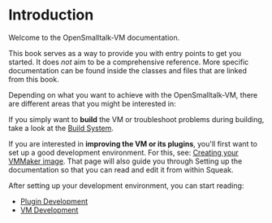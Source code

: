 # Introduction

Welcome to the OpenSmalltalk-VM documentation.

This book serves as a way to provide you with entry points to get you started.
It does *not* aim to be a comprehensive reference.
More specific documentation can be found inside the classes and files that are linked from this book.

Depending on what you want to achieve with the OpenSmalltalk-VM, there are different areas that you might be interested in:

If you simply want to **build** the VM or troubleshoot problems during building, take a look at the [Build System](./build-system.md).

If you are interested in **improving the VM or its plugins**, you'll first want to set up a good development environment.
For this, see: [Creating your VMMaker image](./vmmaker-image-creation.md).
That page will also guide you through Setting up the documentation so that you can read and edit it from within Squeak.

After setting up your development environment, you can start reading:
- [Plugin Development](./plugin-development/plugin-creation.md)
- [VM Development](./vm-development/SUMMARY.md)